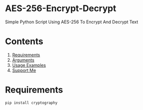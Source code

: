 # AES-256-Encrypt-Decrypt
Simple Python Script Using AES-256 To Encrypt And Decrypt Text

# Contents

1. [Requirements](#requirements)
2. [Arguments]()
3. [Usage Examples]()
4. [Support Me]()

# Requirements 

`pip install cryptography`

